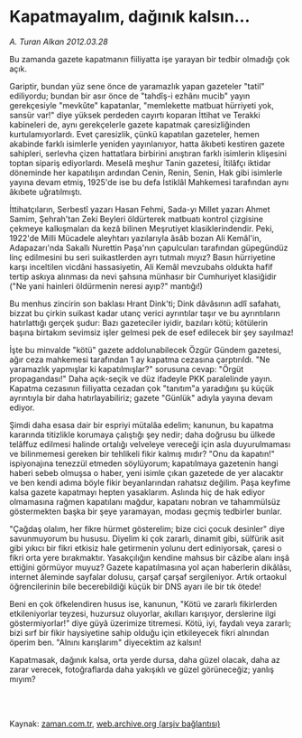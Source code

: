 # Kapatmayalım, dağınık kalsın...

*A. Turan Alkan 2012.03.28*

<td class="columnist-detail">
<p>Bu zamanda gazete kapatmanın fiiliyatta işe yarayan bir tedbir olmadığı çok açık.</p>
<p>
<div id="haberMetinDiv">
<p>Gariptir, bundan yüz sene önce de yaramazlık yapan gazeteler "tatil" ediliyordu; bundan bir asır önce de "tahdîş-i ezhânı mucib" yayın gerekçesiyle "mevkûte" kapatanlar, "memlekette matbuat hürriyeti yok, sansür var!" diye yüksek perdeden cayırtı koparan İttihat ve Terakki kabineleri de, aynı gerekçelerle gazete kapatmak çaresizliğinden kurtulamıyorlardı. Evet çaresizlik, çünkü kapatılan gazeteler, hemen akabinde farklı isimlerle yeniden yayınlanıyor, hatta âkıbeti kestiren gazete sahipleri, serlevha çizen hattatlara birbirini anıştıran farklı isimlerin klişesini toptan sipariş ediyorlardı. Meselâ meşhur Tanin gazetesi, İtilâfçı iktidar döneminde her kapatılışın ardından Cenin, Renin, Senin, Hak gibi isimlerle yayına devam etmiş, 1925'de ise bu defa İstiklâl Mahkemesi tarafından aynı âkıbete uğratılmıştı.
<p>İttihatçıların, Serbestî yazarı Hasan Fehmi, Sada-yı Millet yazarı Ahmet Samim, Şehrah'tan Zeki Beyleri öldürterek matbuatı kontrol çizgisine çekmeye kalkışmaları da kezâ bilinen Meşrutiyet klasiklerindendir. Peki, 1922'de Milli Mücadele aleyhtarı yazılarıyla âsâb bozan Ali Kemâl'in, Adapazarı'nda Sakallı Nurettin Paşa'nın çapulcuları tarafından güpegündüz linç edilmesini bu seri suikastlerden ayrı tutmalı mıyız? Basın hürriyetine karşı inceltilen vicdâni hassasiyetin, Ali Kemâl mevzubahs oldukta hafif tertip askıya alınması da nevi şahsına münhasır bir Cumhuriyet klasiğidir ("Ne yani hainleri öldürmenin neresi ayıp?" mantığı!)
<p>Bu menhus zincirin son baklası Hrant Dink'ti; Dink dâvâsının adlî safahatı, bizzat bu çirkin suikast kadar utanç verici ayrıntılar taşır ve bu ayrıntıların hatırlattığı gerçek şudur: Bazı gazeteciler iyidir, bazıları kötü; kötülerin başına birtakım sevimsiz işler gelmesi pek de esef edilecek bir şey sayılmaz!
<p>İşte bu minvalde "kötü" gazete addolunabilecek Özgür Gündem gazetesi, ağır ceza mahkemesi tarafından 1 ay kapatma cezasına çarptırıldı. "Ne yaramazlık yapmışlar ki kapatılmışlar?" sorusuna cevap: "Örgüt propagandası!" Daha açık-seçik ve düz ifadeyle PKK paralelinde yayın. Kapatma cezasının fiiliyatta cezadan çok "tanıtım"a yaradığını şu küçük ayrıntıyla bir daha hatırlayabiliriz; gazete "Günlük" adıyla yayına devam ediyor.
<p>Şimdi daha esasa dair bir espriyi mütalâa edelim; kanunun, bu kapatma kararında titizlikle korumaya çalıştığı şey nedir; daha doğrusu bu ülkede telâffuz edilmesi halinde ortalığı velveleye vereceği için asla duyurulmaması ve bilinmemesi gereken bir tehlikeli fikir kalmış mıdır? "Onu da kapatın!" ispiyonajına tenezzül etmeden söylüyorum; kapatılmaya gazetenin hangi haberi sebeb olmuşsa o haber, yeni isimle çıkan gazetede de yer alacaktır ve ben kendi adıma böyle fikir beyanlarından rahatsız değilim. Paşa keyfime kalsa gazete kapatmayı hepten yasaklarım. Aslında hiç de hak ediyor olmamasına rağmen kapatılanı mağdur, kapatanı nobran ve tahammülsüz göstermekten başka bir şeye yaramayan, modası geçmiş tedbirler bunlar.
<p>"Çağdaş olalım, her fikre hürmet gösterelim; bize cici çocuk desinler" diye savunmuyorum bu hususu. Diyelim ki çok zararlı, dinamit gibi, sülfürik asit gibi yıkıcı bir fikri etkisiz hale getirmenin yolunu dert ediniyorsak, çaresi o fikri orta yere bırakmaktır. Yasakçılığın kendine mahsus bir câzibe alanı inşâ ettiğini görmüyor muyuz? Gazete kapatılmasına yol açan haberlerin dikâlâsı, internet âleminde sayfalar dolusu, çarşaf çarşaf sergileniyor. Artık ortaokul öğrencilerinin bile becerebildiği küçük bir DNS ayarı ile bir tık ötede!
<p>Beni en çok öfkelendiren husus ise, kanunun, "Kötü ve zararlı fikirlerden etkileniyorlar teyzesi, huzursuz oluyorlar, akılları karışıyor, derslerine ilgi göstermiyorlar!" diye güyâ üzerimize titremesi. Kötü, iyi, faydalı veya zararlı; bizi sırf bir fikir haysiyetine sahip olduğu için etkileyecek fikri alnından öperim ben. "Alnını karışlarım" diyecektim az kalsın!
<p>Kapatmasak, dağınık kalsa, orta yerde dursa, daha güzel olacak, daha az zarar verecek, fotoğraflarda daha yakışıklı ve güzel görüneceğiz; yanlış mıyım?</p></p></p></p></p></p></p></p></div>
</p>


<p><br>
		 </br></p></td>

Kaynak: [zaman.com.tr](http://zaman.com.tr/yazar.do?yazino=1265024), [web.archive.org (arşiv bağlantısı)](http://web.archive.org/web/20120401021754/http://www.zaman.com.tr:80/yazar.do?yazino=1265024)
